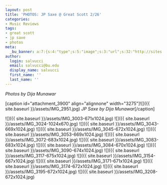 ```yaml
---
layout: post
title: 'PHOTOS: JP Saxe @ Great Scott 2/26'
categories:
- Music Reviews
tags:
- great scott
- jp saxe
- photos
meta:
  _bu_banner: a:7:{s:4:"type";s:5:"image";s:3:"url";s:32:"http://sites.bu.edu/wtbu/files/2019/02/IMG_3024.jpg";s:3:"alt";s:0:"";s:7:"post_id";s:4:"3904";s:4:"html";s:0:"";s:8:"position";s:12:"contentWidth";s:7:"caption";s:0:"";}
author:
  login: salvucci
  email: salvucci@bu.edu
  display_name: salvucci
  first_name: ''
  last_name: ''
---
```

_Photos by Dija Munawar_

\[caption id="attachment\_3900" align="alignnone" width="3275"\]![]({{ site.baseurl }}/assets/IMG_2951.jpg) _JP Saxe by Dija Munawar_\[/caption\]

![]({{ site.baseurl }}/assets/IMG_3003-671x1024.jpg) ![]({{ site.baseurl }}/assets/IMG_3024-1024x670.jpg) ![]({{ site.baseurl }}/assets/IMG_3043-669x1024.jpg) ![]({{ site.baseurl }}/assets/IMG_3045-672x1024.jpg) ![]({{ site.baseurl }}/assets/IMG_3053-669x1024.jpg) ![]({{ site.baseurl }}/assets/IMG_3072-683x1024.jpg) ![]({{ site.baseurl }}/assets/IMG_3083-683x1024.jpg) ![]({{ site.baseurl }}/assets/IMG_3084-670x1024.jpg) ![]({{ site.baseurl }}/assets/IMG_3090-674x1024.jpg) ![]({{ site.baseurl }}/assets/IMG_3117-675x1024.jpg) ![]({{ site.baseurl }}/assets/IMG_3154-667x1024.jpg) ![]({{ site.baseurl }}/assets/IMG_3171-671x1024.jpg) ![]({{ site.baseurl }}/assets/IMG_3174-672x1024.jpg) ![]({{ site.baseurl }}/assets/IMG_3195-672x1024.jpg) ![]({{ site.baseurl }}/assets/IMG_3208-672x1024.jpg)